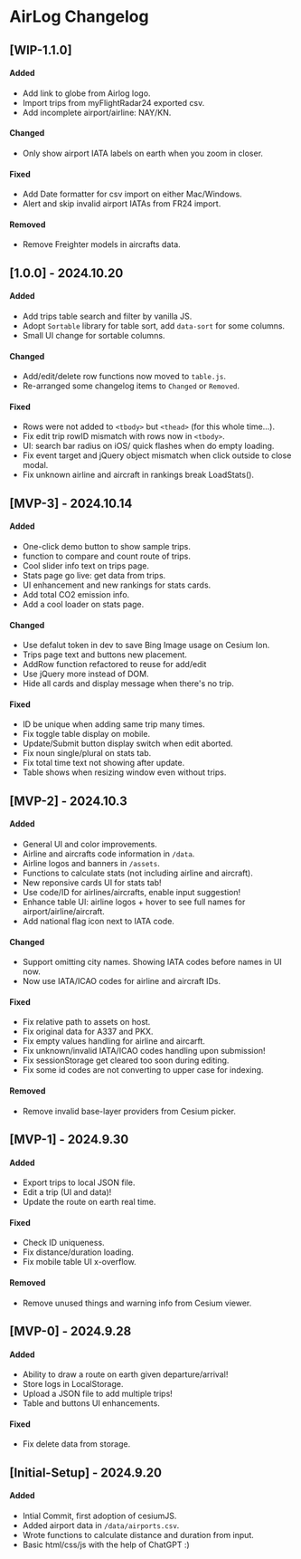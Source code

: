 # AirLog Changelog

## [WIP-1.1.0]

#### Added
- Add link to globe from Airlog logo.
- Import trips from myFlightRadar24 exported csv.
- Add incomplete airport/airline: NAY/KN.

#### Changed
- Only show airport IATA labels on earth when you zoom in closer.

#### Fixed
- Add Date formatter for csv import on either Mac/Windows.
- Alert and skip invalid airport IATAs from FR24 import.

#### Removed
- Remove Freighter models in aircrafts data.

## [1.0.0] - 2024.10.20

#### Added
- Add trips table search and filter by vanilla JS.
- Adopt `Sortable` library for table sort, add `data-sort` for some columns.
- Small UI change for sortable columns.

#### Changed
- Add/edit/delete row functions now moved to `table.js`.
- Re-arranged some changelog items to `Changed` or `Removed`.

#### Fixed
- Rows were not added to `<tbody>` but `<thead>` (for this whole time...).
- Fix edit trip rowID mismatch with rows now in `<tbody>`.
- UI: search bar radius on iOS/ quick flashes when do empty loading.
- Fix event target and jQuery object mismatch when click outside to close modal.
- Fix unknown airline and aircraft in rankings break LoadStats().


## [MVP-3] - 2024.10.14

#### Added
- One-click demo button to show sample trips.
- function to compare and count route of trips.
- Cool slider info text on trips page.
- Stats page go live: get data from trips.
- UI enhancement and new rankings for stats cards.
- Add total CO2 emission info.
- Add a cool loader on stats page.

#### Changed
- Use defalut token in dev to save Bing Image usage on Cesium Ion. 
- Trips page text and buttons new placement.
- AddRow function refactored to reuse for add/edit
- Use jQuery more instead of DOM.
- Hide all cards and display message when there's no trip.

#### Fixed
- ID be unique when adding same trip many times.
- Fix toggle table display on mobile.
- Update/Submit button display switch when edit aborted.
- Fix noun single/plural on stats tab.
- Fix total time text not showing after update.
- Table shows when resizing window even without trips.


## [MVP-2] - 2024.10.3

#### Added
- General UI and color improvements.
- Airline and aircrafts code information in `/data`.
- Airline logos and banners in `/assets`.
- Functions to calculate stats (not including airline and aircraft).
- New reponsive cards UI for stats tab!
- Use code/ID for airlines/aircrafts, enable input suggestion!
- Enhance table UI: airline logos + hover to see full names for airport/airline/aircraft.
- Add national flag icon next to IATA code.

#### Changed
- Support omitting city names. Showing IATA codes before names in UI now.
- Now use IATA/ICAO codes for airline and aircraft IDs.

#### Fixed
- Fix relative path to assets on host.
- Fix original data for A337 and PKX.
- Fix empty values handling for airline and aircarft.
- Fix unknown/invalid IATA/ICAO codes handling upon submission!
- Fix sessionStorage get cleared too soon during editing.
- Fix some id codes are not converting to upper case for indexing.

#### Removed
- Remove invalid base-layer providers from Cesium picker.


## [MVP-1] - 2024.9.30

#### Added
- Export trips to local JSON file.
- Edit a trip (UI and data)!
- Update the route on earth real time.

#### Fixed
- Check ID uniqueness.
- Fix distance/duration loading.
- Fix mobile table UI x-overflow.

#### Removed
- Remove unused things and warning info from Cesium viewer.


## [MVP-0] - 2024.9.28

#### Added 
- Ability to draw a route on earth given departure/arrival!
- Store logs in LocalStorage.
- Upload a JSON file to add multiple trips!
- Table and buttons UI enhancements.
  
#### Fixed
- Fix delete data from storage.


## [Initial-Setup] - 2024.9.20

#### Added
- Intial Commit, first adoption of cesiumJS.
- Added airport data in `/data/airports.csv`.
- Wrote functions to calculate distance and duration from input.
- Basic html/css/js with the help of ChatGPT :)
